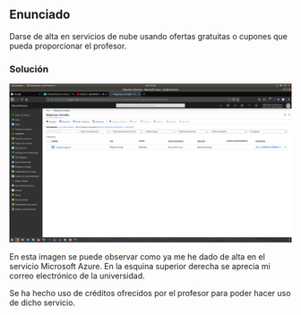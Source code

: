 ## Enunciado

Darse de alta en servicios de nube usando ofertas gratuitas o cupones que pueda proporcionar el profesor.

### Solución

![Ejercicio5](./../../docs/assets/img/ejercicio5.png)

En esta imagen se puede observar como ya me he dado de alta en el servicio Microsoft Azure. 
En la esquina superior derecha se aprecia mi correo electrónico de la universidad.

Se ha hecho uso de créditos ofrecidos por el profesor para poder hacer uso de dicho servicio.


